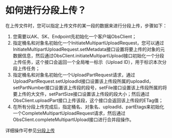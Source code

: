 # 如何进行分段上传？<a name="ZH-CN_TOPIC_0152095265"></a>

在上传文件时，您可以指定上传文件的某一段的数据来进行分段上传，步骤如下：

1.  您需要以AK、SK、Endpoint先初始化一个客户端ObsClient；
2.  指定桶名和对象名初始化一个InitiateMultipartUploadRequest，您可以通过InitiateMultipartUploadRequest.setMetadata接口设置将要上传的对象的元数据信息，然后通过ObsClient.initiateMultipartUpload接口初始化一个分段上传任务，这个接口会返回一个全局唯一标示（Upload ID），用于标识本次分段上传任务；
3.  指定桶名和对象名初始化一个UploadPartRequest请求，通过UploadPartRequest.setUploadId接口设置该上传段所属的uploadId，setPartNumber接口设置该上传段的段号，setFile接口设置该上传段所属的将要上传的大文件，setPartSize接口设置该上传段的段大小；然后通过ObsClient.uploadPart接口上传该段，这个接口会返回该上传段的ETag值；
4.  在所有分段上传完成后，指定桶名、对象名、uploadId、partEtags来初始化一个CompleteMultipartUploadRequest请求，然后通过ObsClient.completeMultipartUpload接口进行合并段操作。

详细操作可参见[分段上传](分段上传.md)

